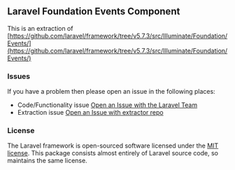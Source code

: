 ## Laravel Foundation Events Component

This is an extraction of [https://github.com/laravel/framework/tree/v5.7.3/src/Illuminate/Foundation/Events/](https://github.com/laravel/framework/tree/v5.7.3/src/Illuminate/Foundation/Events/)


### Issues

If you have a problem then please open an issue in the following places:

* Code/Functionality issue [Open an Issue with the Laravel Team](https://github.com/laravel/framework/issues/new/choose)
* Extraction issue [Open an Issue with extractor repo](https://github.com/laravel-foundation/readme/issues/new)


### License

The Laravel framework is open-sourced software licensed under the [MIT license](http://opensource.org/licenses/MIT). This package consists almost entirely of Laravel source code, so maintains the same license.
